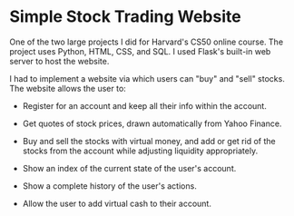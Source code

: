 # Simple Stock Trading Website

One of the two large projects I did for Harvard's CS50 online course. The project uses Python, HTML, CSS, and SQL. I used Flask's built-in web server to host the website.

I had to implement a website via which users can "buy" and "sell" stocks. The website allows the user to:

- Register for an account and keep all their info within the account. 

- Get quotes of stock prices, drawn automatically from Yahoo Finance.

- Buy and sell the stocks with virtual money, and add or get rid of the stocks from the account while adjusting liquidity appropriately. 

- Show an index of the current state of the user's account.

- Show a complete history of the user's actions.

- Allow the user to add virtual cash to their account. 
